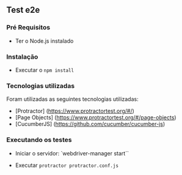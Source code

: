 ## Test e2e

### Pré Requisitos

- Ter o Node.js instalado

### Instalação

- Executar o `npm install`

### Tecnologias utilizadas

Foram utilizadas as seguintes tecnologias utilizadas:

* [Protractor] (https://www.protractortest.org/#/)
* [Page Objects] (https://www.protractortest.org/#/page-objects)
* [CucumberJS] (https://github.com/cucumber/cucumber-js)

### Executando os testes

- Iniciar o servidor: `webdriver-manager start``

- Executar `protractor protractor.conf.js`
 

